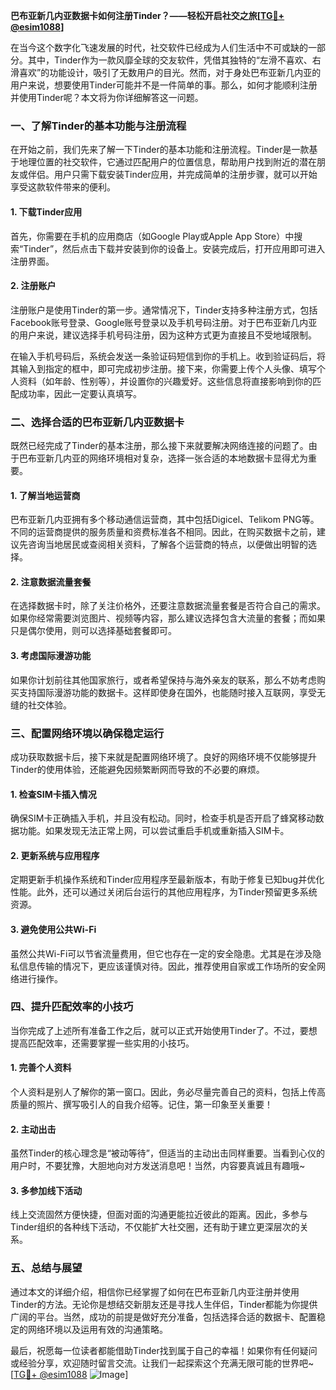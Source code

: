 **巴布亚新几内亚数据卡如何注册Tinder？——轻松开启社交之旅[[TG💪+ @esim1088](https://t.me/s/esim1088)]**

在当今这个数字化飞速发展的时代，社交软件已经成为人们生活中不可或缺的一部分。其中，Tinder作为一款风靡全球的交友软件，凭借其独特的“左滑不喜欢、右滑喜欢”的功能设计，吸引了无数用户的目光。然而，对于身处巴布亚新几内亚的用户来说，想要使用Tinder可能并不是一件简单的事。那么，如何才能顺利注册并使用Tinder呢？本文将为你详细解答这一问题。

### **一、了解Tinder的基本功能与注册流程**

在开始之前，我们先来了解一下Tinder的基本功能和注册流程。Tinder是一款基于地理位置的社交软件，它通过匹配用户的位置信息，帮助用户找到附近的潜在朋友或伴侣。用户只需下载安装Tinder应用，并完成简单的注册步骤，就可以开始享受这款软件带来的便利。

#### **1. 下载Tinder应用**
首先，你需要在手机的应用商店（如Google Play或Apple App Store）中搜索“Tinder”，然后点击下载并安装到你的设备上。安装完成后，打开应用即可进入注册界面。

#### **2. 注册账户**
注册账户是使用Tinder的第一步。通常情况下，Tinder支持多种注册方式，包括Facebook账号登录、Google账号登录以及手机号码注册。对于巴布亚新几内亚的用户来说，建议选择手机号码注册，因为这种方式更为直接且不受地域限制。

在输入手机号码后，系统会发送一条验证码短信到你的手机上。收到验证码后，将其输入到指定的框中，即可完成初步注册。接下来，你需要上传个人头像、填写个人资料（如年龄、性别等），并设置你的兴趣爱好。这些信息将直接影响到你的匹配成功率，因此一定要认真填写。

### **二、选择合适的巴布亚新几内亚数据卡**

既然已经完成了Tinder的基本注册，那么接下来就要解决网络连接的问题了。由于巴布亚新几内亚的网络环境相对复杂，选择一张合适的本地数据卡显得尤为重要。

#### **1. 了解当地运营商**
巴布亚新几内亚拥有多个移动通信运营商，其中包括Digicel、Telikom PNG等。不同的运营商提供的服务质量和资费标准各不相同。因此，在购买数据卡之前，建议先咨询当地居民或查阅相关资料，了解各个运营商的特点，以便做出明智的选择。

#### **2. 注意数据流量套餐**
在选择数据卡时，除了关注价格外，还要注意数据流量套餐是否符合自己的需求。如果你经常需要浏览图片、视频等内容，那么建议选择包含大流量的套餐；而如果只是偶尔使用，则可以选择基础套餐即可。

#### **3. 考虑国际漫游功能**
如果你计划前往其他国家旅行，或者希望保持与海外亲友的联系，那么不妨考虑购买支持国际漫游功能的数据卡。这样即使身在国外，也能随时接入互联网，享受无缝的社交体验。

### **三、配置网络环境以确保稳定运行**

成功获取数据卡后，接下来就是配置网络环境了。良好的网络环境不仅能够提升Tinder的使用体验，还能避免因频繁断网而导致的不必要的麻烦。

#### **1. 检查SIM卡插入情况**
确保SIM卡正确插入手机，并且没有松动。同时，检查手机是否开启了蜂窝移动数据功能。如果发现无法正常上网，可以尝试重启手机或重新插入SIM卡。

#### **2. 更新系统与应用程序**
定期更新手机操作系统和Tinder应用程序至最新版本，有助于修复已知bug并优化性能。此外，还可以通过关闭后台运行的其他应用程序，为Tinder预留更多系统资源。

#### **3. 避免使用公共Wi-Fi**
虽然公共Wi-Fi可以节省流量费用，但它也存在一定的安全隐患。尤其是在涉及隐私信息传输的情况下，更应该谨慎对待。因此，推荐使用自家或工作场所的安全网络进行操作。

### **四、提升匹配效率的小技巧**

当你完成了上述所有准备工作之后，就可以正式开始使用Tinder了。不过，要想提高匹配效率，还需要掌握一些实用的小技巧。

#### **1. 完善个人资料**
个人资料是别人了解你的第一窗口。因此，务必尽量完善自己的资料，包括上传高质量的照片、撰写吸引人的自我介绍等。记住，第一印象至关重要！

#### **2. 主动出击**
虽然Tinder的核心理念是“被动等待”，但适当的主动出击同样重要。当看到心仪的用户时，不要犹豫，大胆地向对方发送消息吧！当然，内容要真诚且有趣哦~

#### **3. 多参加线下活动**
线上交流固然方便快捷，但面对面的沟通更能拉近彼此的距离。因此，多参与Tinder组织的各种线下活动，不仅能扩大社交圈，还有助于建立更深层次的关系。

### **五、总结与展望**

通过本文的详细介绍，相信你已经掌握了如何在巴布亚新几内亚注册并使用Tinder的方法。无论你是想结交新朋友还是寻找人生伴侣，Tinder都能为你提供广阔的平台。当然，成功的前提是做好充分准备，包括选择合适的数据卡、配置稳定的网络环境以及运用有效的沟通策略。

最后，祝愿每一位读者都能借助Tinder找到属于自己的幸福！如果你有任何疑问或经验分享，欢迎随时留言交流。让我们一起探索这个充满无限可能的世界吧~[[TG💪+ @esim1088](https://t.me/s/esim1088) ![Image](https://i.postimg.cc/4NQfJmqS/Snipaste-2025-05-13-00-14-12.png)]